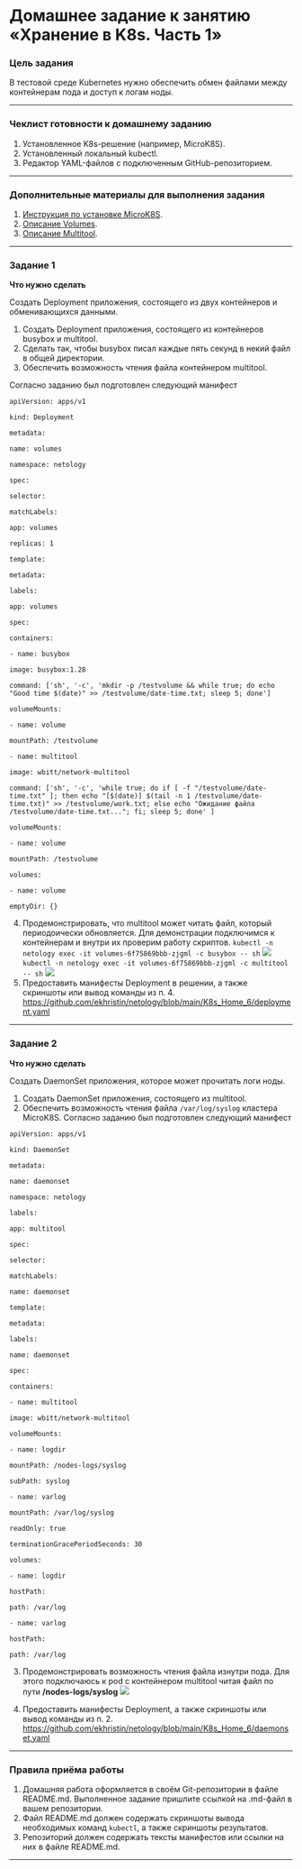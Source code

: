 # Домашнее задание к занятию «Хранение в K8s. Часть 1»

### Цель задания

В тестовой среде Kubernetes нужно обеспечить обмен файлами между контейнерам пода и доступ к логам ноды.

------

### Чеклист готовности к домашнему заданию

1. Установленное K8s-решение (например, MicroK8S).
2. Установленный локальный kubectl.
3. Редактор YAML-файлов с подключенным GitHub-репозиторием.

------

### Дополнительные материалы для выполнения задания

1. [Инструкция по установке MicroK8S](https://microk8s.io/docs/getting-started).
2. [Описание Volumes](https://kubernetes.io/docs/concepts/storage/volumes/).
3. [Описание Multitool](https://github.com/wbitt/Network-MultiTool).

------

### Задание 1 

**Что нужно сделать**

Создать Deployment приложения, состоящего из двух контейнеров и обменивающихся данными.

1. Создать Deployment приложения, состоящего из контейнеров busybox и multitool.
2. Сделать так, чтобы busybox писал каждые пять секунд в некий файл в общей директории.
3. Обеспечить возможность чтения файла контейнером multitool.

Согласно заданию был подготовлен следующий манифест
```
apiVersion: apps/v1

kind: Deployment

metadata:

name: volumes

namespace: netology

spec:

selector:

matchLabels:

app: volumes

replicas: 1

template:

metadata:

labels:

app: volumes

spec:

containers:

- name: busybox

image: busybox:1.28

command: ['sh', '-c', 'mkdir -p /testvolume && while true; do echo "Good time $(date)" >> /testvolume/date-time.txt; sleep 5; done']

volumeMounts:

- name: volume

mountPath: /testvolume

- name: multitool

image: wbitt/network-multitool

command: ['sh', '-c', 'while true; do if [ -f "/testvolume/date-time.txt" ]; then echo "[$(date)] $(tail -n 1 /testvolume/date-time.txt)" >> /testvolume/work.txt; else echo "Ожидание файла /testvolume/date-time.txt..."; fi; sleep 5; done' ]

volumeMounts:

- name: volume

mountPath: /testvolume

volumes:

- name: volume

emptyDir: {}
```

4. Продемонстрировать, что multitool может читать файл, который периодоически обновляется.
Для демонстрации подключимся к контейнерам и внутри их проверим работу скриптов.
`kubectl -n netology exec -it volumes-6f75869bbb-zjgml -c busybox -- sh`
![](Pasted%20image%2020250725094522.png)
`kubectl -n netology exec -it volumes-6f75869bbb-zjgml -c multitool -- sh`
![](Pasted%20image%2020250725094542.png)
5. Предоставить манифесты Deployment в решении, а также скриншоты или вывод команды из п. 4.
https://github.com/ekhristin/netology/blob/main/K8s_Home_6/deployment.yaml
------

### Задание 2

**Что нужно сделать**

Создать DaemonSet приложения, которое может прочитать логи ноды.

1. Создать DaemonSet приложения, состоящего из multitool.
2. Обеспечить возможность чтения файла `/var/log/syslog` кластера MicroK8S.
Согласно заданию был подготовлен следующий манифест
```
apiVersion: apps/v1

kind: DaemonSet

metadata:

name: daemonset

namespace: netology

labels:

app: multitool

spec:

selector:

matchLabels:

name: daemonset

template:

metadata:

labels:

name: daemonset

spec:

containers:

- name: multitool

image: wbitt/network-multitool

volumeMounts:

- name: logdir

mountPath: /nodes-logs/syslog

subPath: syslog

- name: varlog

mountPath: /var/log/syslog

readOnly: true

terminationGracePeriodSeconds: 30

volumes:

- name: logdir

hostPath:

path: /var/log

- name: varlog

hostPath:

path: /var/log
```
3. Продемонстрировать возможность чтения файла изнутри пода.
Для этого подключаюсь к pod с контейнером multitool читая файл по пути **/nodes-logs/syslog**
![](Pasted%20image%2020250725095614.png)

4. Предоставить манифесты Deployment, а также скриншоты или вывод команды из п. 2.
https://github.com/ekhristin/netology/blob/main/K8s_Home_6/daemonset.yaml
------

### Правила приёма работы

1. Домашняя работа оформляется в своём Git-репозитории в файле README.md. Выполненное задание пришлите ссылкой на .md-файл в вашем репозитории.
2. Файл README.md должен содержать скриншоты вывода необходимых команд `kubectl`, а также скриншоты результатов.
3. Репозиторий должен содержать тексты манифестов или ссылки на них в файле README.md.

------
